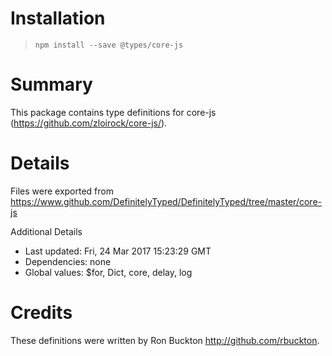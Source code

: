 # Installation
> `npm install --save @types/core-js`

# Summary
This package contains type definitions for core-js (https://github.com/zloirock/core-js/).

# Details
Files were exported from https://www.github.com/DefinitelyTyped/DefinitelyTyped/tree/master/core-js

Additional Details
 * Last updated: Fri, 24 Mar 2017 15:23:29 GMT
 * Dependencies: none
 * Global values: $for, Dict, core, delay, log

# Credits
These definitions were written by Ron Buckton <http://github.com/rbuckton>.
